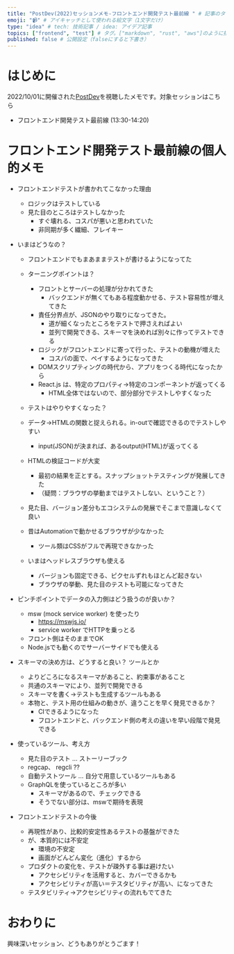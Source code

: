 ```yaml
---
title: "PostDev(2022)セッションメモ-フロントエンド開発テスト最前線 " # 記事のタイトル
emoji: "📹" # アイキャッチとして使われる絵文字（1文字だけ）
type: "idea" # tech: 技術記事 / idea: アイデア記事
topics: ["frontend", "test"] # タグ。["markdown", "rust", "aws"]のように指定する
published: false # 公開設定（falseにすると下書き）
---
```


# はじめに

2022/10/01に開催された[PostDev](https://lp.nijibox.jp/cp/postdev/)を視聴したメモです。対象セッションはこちら

- フロントエンド開発テスト最前線 (13:30-14:20)


# フロントエンド開発テスト最前線の個人的メモ

- フロントエンドテストが書かれてこなかった理由
  - ロジックはテストしている
  - 見た目のところはテストしなかった
    - すぐ壊れる、コスパが悪いと思われていた
    - 非同期が多く繊細、フレイキー

- いまはどうなの？
  - フロントエンドでもまあままテストが書けるようになってた
  - ターニングポイントは？
    - フロントとサーバーの処理が分かれてきた
      - バックエンドが無くてもある程度動かせる、テスト容易性が増えてきた
    - 責任分界点が、JSONのやり取りになってきた。
      - 道が細くなったところをテストで押さえればよい
      - 並列で開発できる、スキーマを決めれば別々に作ってテストできる
    - ロジックがフロントエンドに寄って行った、テストの動機が増えた
      - コスパの面で、ペイするようになってきた
    - DOMスクリプティングの時代から、アプリをつくる時代になったから
    - React.js は、特定のプロパティ→特定のコンポーネントが返ってくる
      - HTML全体ではないので、部分部分でテストしやすくなった
  
  - テストはやりやすくなった？
  - データ→HTMLの関数と捉えられる。in-outで確認できるのでテストしやすい
    - input(JSON)が決まれば、あるoutput(HTML)が返ってくる
  - HTMLの検証コードが大変
    - 最初の結果を正とする。スナップショットテスティングが発展してきた
    - （疑問：ブラウザの挙動まではテストしない、ということ？）
  - 見た目、バージョン差分もエコシステムの発展でそこまで意識しなくて良い
  - 昔はAutomationで動かせるブラウザが少なかった
    - ツール類はCSSがフルで再現できなかった
  - いまはヘッドレスブラウザも使える
    - バージョンも固定できる、ピクセルずれもほとんど起きない
    - ブラウザの挙動、見た目のテストも可能になってきた

- ピンチポイントでデータの入力側はどう扱うのが良いか？
  - msw (mock service worker) を使ったり
    - https://mswjs.io/
    - service worker でHTTPを乗っとる
  - フロント側はそのままでOK
  - Node.jsでも動くのでサーバーサイドでも使える

- スキーマの決め方は、どうすると良い？ ツールとか
  - よりどころになるスキーマがあること、約束事があること
  - 共通のスキーマにより、並列で開発できる
  - スキーマを書く→テストも生成するツールもある
  - 本物と、テスト用の仕組みの動きが、違うことを早く発見できるか？
    - CIできるようになった
    - フロントエンドと、バックエンド側の考えの違いを早い段階で発見できる

- 使っているツール、考え方
  - 見た目のテスト … ストーリーブック
  - regcap、 regcli ??
  - 自動テストツール … 自分で用意しているツールもある
  - GraphQLを使っているところが多い
    - スキーマがあるので、チェックできる
    - そうでない部分は、mswで期待を表現

- フロントエンドテストの今後
  - 再現性があり、比較的安定性あるテストの基盤ができた
  - が、本質的には不安定
    - 環境の不安定
    - 画面がどんどん変化（進化）するから
  - プロダクトの変化を、テストが疎外する事は避けたい
    - アクセシビリティを活用すると、カバーできるかも
    - アクセシビリティが高い＝テスタビリティが高い、になってきた
  - テスタビリティ→アクセシビリティの流れもでてきた


# おわりに

興味深いセッション、どうもありがとうごます！





